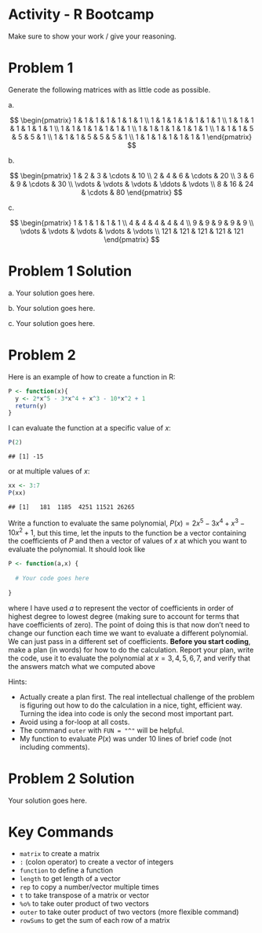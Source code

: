Activity - R Bootcamp
================

Make sure to show your work / give your reasoning.

# Problem 1

Generate the following matrices with as little code as possible.

a\.

$$
\begin{pmatrix}
1 & 1 & 1 & 1 & 1 & 1 & 1 \\
1 & 1 & 1 & 1 & 1 & 1 & 1 \\
1 & 1 & 1 & 1 & 1 & 1 & 1 \\
1 & 1 & 1 & 1 & 1 & 1 & 1 \\
1 & 1 & 1 & 1 & 1 & 1 & 1 \\
1 & 1 & 1 & 5 & 5 & 5 & 1 \\
1 & 1 & 1 & 5 & 5 & 5 & 1 \\
1 & 1 & 1 & 1 & 1 & 1 & 1 
\end{pmatrix}
$$

b\.

$$
\begin{pmatrix}
1 & 2 & 3 & \cdots & 10 \\
2 & 4 & 6 & \cdots & 20 \\
3 & 6 & 9 & \cdots & 30 \\
\vdots & \vdots & \vdots & \ddots & \vdots \\
8 & 16 & 24 & \cdots & 80
\end{pmatrix}
$$

c\.

$$
\begin{pmatrix}
1 & 1 & 1 & 1 & 1 \\
4 & 4 & 4 & 4 & 4 \\
9 & 9 & 9 & 9 & 9 \\
\vdots & \vdots & \vdots & \vdots & \vdots \\
121 & 121 & 121 & 121 & 121
\end{pmatrix}
$$

# Problem 1 Solution

a\. Your solution goes here.

b\. Your solution goes here.

c\. Your solution goes here.

# Problem 2

Here is an example of how to create a function in R:

``` r
P <- function(x){
  y <- 2*x^5 - 3*x^4 + x^3 - 10*x^2 + 1
  return(y)
}
```

I can evaluate the function at a specific value of $x$:

``` r
P(2)
```

    ## [1] -15

or at multiple values of $x$:

``` r
xx <- 3:7
P(xx)
```

    ## [1]   181  1185  4251 11521 26265

Write a function to evaluate the same polynomial,
$P(x)=2x^5-3x^4+x^3-10x^2+1$, but this time, let the inputs to the
function be a vector containing the coefficients of $P$ and then a
vector of values of $x$ at which you want to evaluate the polynomial. It
should look like

``` r
P <- function(a,x) {
  
  # Your code goes here
  
}
```

where I have used $a$ to represent the vector of coefficients in order
of highest degree to lowest degree (making sure to account for terms
that have coefficients of zero). The point of doing this is that now
don’t need to change our function each time we want to evaluate a
different polynomial. We can just pass in a different set of
coefficients. **Before you start coding**, make a plan (in words) for
how to do the calculation. Report your plan, write the code, use it to
evaluate the polynomial at $x = 3, 4, 5, 6, 7$, and verify that the
answers match what we computed above

Hints:

- Actually create a plan first. The real intellectual challenge of the
  problem is figuring out how to do the calculation in a nice, tight,
  efficient way. Turning the idea into code is only the second most
  important part.
- Avoid using a for-loop at all costs.
- The command `outer` with `FUN = "^"` will be helpful.
- My function to evaluate $P(x)$ was under 10 lines of brief code (not
  including comments).

# Problem 2 Solution

Your solution goes here.

# Key Commands

- `matrix` to create a matrix
- `:` (colon operator) to create a vector of integers
- `function` to define a function
- `length` to get length of a vector
- `rep` to copy a number/vector multiple times
- `t` to take transpose of a matrix or vector
- `%o%` to take outer product of two vectors
- `outer` to take outer product of two vectors (more flexible command)
- `rowSums` to get the sum of each row of a matrix

